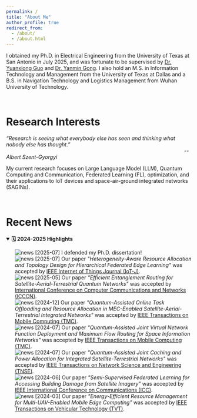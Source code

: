 ```yaml
---
permalink: /
title: "About Me"
author_profile: true
redirect_from: 
  - /about/
  - /about.html
---
```


I obtained my Ph.D. in Electrical Engineering from the University of Texas at San Antonio in July 2025, and was fortunate to be supervised by <a href="https://guoyuanxiong.github.io" class="custom-link" target="_blank">Dr. Yuanxiong Guo</a> and <a href="https://yanmingong.github.io" class="custom-link" target="_blank">Dr. Yanmin Gong</a>. I also hold an M.S. in Information Technology and Management from the University of Texas at Dallas and a B.S. in Navigation Technology and Logistics Management from Wuhan University of Technology.

<p>&nbsp;</p>

Research Interests
======
_“Research is seeing what everybody else has seen and thinking what nobody else has thought.”_<br>
&nbsp;&nbsp;&nbsp;&nbsp;&nbsp;&nbsp;&nbsp;&nbsp;&nbsp;&nbsp;&nbsp;&nbsp;&nbsp;&nbsp;&nbsp;&nbsp;&nbsp;&nbsp;&nbsp;&nbsp;&nbsp;&nbsp;&nbsp;&nbsp;&nbsp;&nbsp;&nbsp;&nbsp;&nbsp;&nbsp;&nbsp;&nbsp;&nbsp;&nbsp;&nbsp;&nbsp;&nbsp;&nbsp;&nbsp;&nbsp;&nbsp;&nbsp;&nbsp;&nbsp;&nbsp;&nbsp;&nbsp;&nbsp;&nbsp;&nbsp;&nbsp;&nbsp;&nbsp;&nbsp;&nbsp;&nbsp;&nbsp;&nbsp;&nbsp;&nbsp;&nbsp;&nbsp;&nbsp;&nbsp;&nbsp;&nbsp;&nbsp;&nbsp;&nbsp;&nbsp;&nbsp;&nbsp;&nbsp;&nbsp;&nbsp;&nbsp;&nbsp;&nbsp;&nbsp;&nbsp;&nbsp;&nbsp;&nbsp;&nbsp;&nbsp;&nbsp;&nbsp;&nbsp;&nbsp;&nbsp;&nbsp;&nbsp;&nbsp;&nbsp;&nbsp;&nbsp;&nbsp;&nbsp;&nbsp;&nbsp;&nbsp;&nbsp;&nbsp;&nbsp;&nbsp;&nbsp;&nbsp;&nbsp;&nbsp;&nbsp;&nbsp;&nbsp;&nbsp;&nbsp;&nbsp;&nbsp;&nbsp;&nbsp;&nbsp;&nbsp;&nbsp;&nbsp;  _-- Albert Szent-Gyorgyi_

My current research focuses on Large Language Model (LLM), Quantum Computing and Communication, Federated Learning (FL), optimization, and their applications to IoT devices and space-air-ground integrated networks (SAGINs).

<p>&nbsp;</p>


Recent News
======
<details open>
<summary><strong>🗓️ 2024-2025 Highlights</strong></summary>
  
<ul style="list-style: none;">
  <li>
    <img src="/images/celebration.png" alt="news" class="news-icon-img">
    <span class="date-tag orange">[2025-07]</span> I defended my Ph.D. dissertation!
  </li>

  <li>
    <img src="/images/newspaper.png" alt="news" class="news-icon-img">
    <span class="date-tag blue">[2025-07]</span> Our paper <em>"Heterogeneity-Aware Resource Allocation and Topology Design for Hierarchical Federated Edge Learning"</em> was accepted by <a href="https://ieeexplore.ieee.org/xpl/RecentIssue.jsp?punumber=6488907" target="_blank" class="custom-link">IEEE Internet of Things Journal (IoT-J)</a>.
  </li>

  <li>
    <img src="/images/newspaper.png" alt="news" class="news-icon-img">
    <span class="date-tag blue">[2025-05]</span> Our paper <em>"Efficient Entanglement Routing for Satellite-Aerial-Terrestrial Quantum Networks"</em> was accepted by <a href="http://www.icccn.org/" target="_blank" class="custom-link">International Conference on Computer Communications and Networks (ICCCN)</a>.
  </li>
  
  <li>
    <img src="/images/newspaper.png" alt="news" class="news-icon-img">
    <span class="date-tag blue">[2024-12]</span> Our paper <em>"Quantum-Assisted Online Task Offloading and Resource Allocation in MEC-Enabled Satellite-Aerial-Terrestrial Integrated Networks"</em> was accepted by <a href="https://ieeexplore.ieee.org/xpl/RecentIssue.jsp?punumber=7755" target="_blank" class="custom-link">IEEE Transactions on Mobile Computing (TMC)</a>.
  </li>
  
  <li>
    <img src="/images/newspaper.png" alt="news" class="news-icon-img">
    <span class="date-tag blue">[2024-07]</span> Our paper <em>"Quantum-Assisted Joint Virtual Network Function Deployment and Maximum Flow Routing for Space Information Networks"</em> was accepted by <a href="https://ieeexplore.ieee.org/xpl/RecentIssue.jsp?punumber=7755" target="_blank" class="custom-link">IEEE Transactions on Mobile Computing (TMC)</a>.
  </li>

  <li>
    <img src="/images/newspaper.png" alt="news" class="news-icon-img">
    <span class="date-tag blue">[2024-07]</span> Our paper <em>"Quantum-Assisted Joint Caching and Power Allocation for Integrated Satellite-Terrestrial Networks"</em> was accepted by <a href="https://ieeexplore.ieee.org/xpl/RecentIssue.jsp?punumber=6488902" target="_blank" class="custom-link">IEEE Transactions on Network Science and Engineering (TNSE)</a>.
  </li>

  <li>
    <img src="/images/newspaper.png" alt="news" class="news-icon-img">
    <span class="date-tag blue">[2024-06]</span> Our paper <em>"Semi-Supervised Federated Learning for Accessing Building Damage from Satellite Imagery"</em> was accepted by <a href="https://icc2024.ieee-icc.org/" target="_blank" class="custom-link">IEEE International Conference on Communications (ICC)</a>.
  </li>

  <li>
    <img src="/images/newspaper.png" alt="news" class="news-icon-img">
    <span class="date-tag blue">[2024-03]</span> Our paper <em>"Energy-Efficient Resource Management for Multi-UAV-Enabled Mobile Edge Computing"</em> was accepted by <a href="https://ieeexplore.ieee.org/xpl/RecentIssue.jsp?punumber=25" target="_blank" class="custom-link">IEEE Transactions on Vehicular Technology (TVT)</a>.
  </li>
</ul>
</details>

<p>&nbsp;</p>








